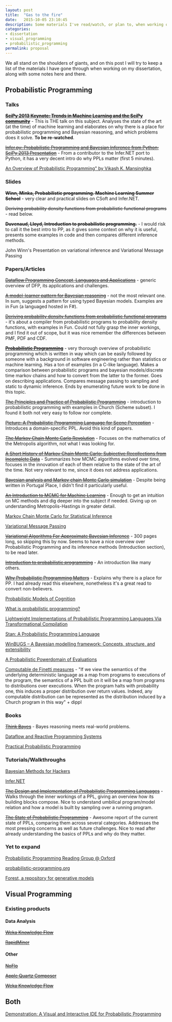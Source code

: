 ```yaml
---
layout: post
title:  "Gas to the fire"
date:   2015-10-05 23:10:45
description: Some materials I've read/watch, or plan to, when working on the dissertation.
categories:
- dissertation
- visual_programming
- probabilistic_programming
permalink: proposal
---
```


We all stand on the shoulders of giants, and on this post I will try to keep a list of the materials I have gone through when working on my dissertation, along with some notes here and there.

## Probabilistic Programming

### Talks

[**<s>SciPy 2013 Keynote: Trends in Machine Learning and the SciPy community</s>**](https://www.youtube.com/watch?v=S6IbD86Dbvc&index=1&list=PLWJTwh75g1Ve5pDq2OJ88o2j1tD-QtCum) - This is THE talk on this subject. Analyses the state of the art (at the time) of machine learning and elaborates on why there is a place for probabilistic programming and Bayesian reasoning, and which problems does it solve. **To be re-watched**.

[<s>Infer.py: Probabilistic Programming and Bayesian Inference from Python; SciPy 2013 Presentation</s>](https://www.youtube.com/watch?v=x2od7tsPjQE) - From a contributor to the Infer.NET port to Python, it has a very decent intro do why PPLs matter (first 5 minutes).

[An Overview of Probabilistic Programming" by Vikash K. Mansinghka](https://www.youtube.com/watch?v=-8QMqSWU76Q)

### Slides

**<s>Winn, Minka, Probabilistic programming. Machine Learning Summer School</s>** - very clear and practical slides on CSoft and Infer.NET.

<s>Deriving probability density functions from probabilistic functional programs</s> - read below.

**<s>Duvenaud, Lloyd, Introduction to probabilistic programming.</s>** - I would risk to call it the best intro to PP, as it gives some context on why it is useful, presents some examples in code and then compares different inference methods.

John Winn's Presentation on variational inference and Variational Message Passing

### Papers/Articles

[<s>Dataflow Programming Concept, Languages and Applications</s>](http://paginas.fe.up.pt/~prodei/dsie12/papers/paper_17.pdf) - generic overview of DFP, its applications and challenges.

[<s>A model-learner pattern for Bayesian reasoning</s>](http://research.microsoft.com/apps/pubs/default.aspx?id=173887) - not the most relevant one. In sum, suggests a pattern for using typed Bayesian models. Examples are in Fun (a languaged hosted in F#).

[<s>Deriving probability density functions from probabilistic functional programs</s>](http://research.microsoft.com/apps/pubs/default.aspx?id=189021) - it's about a compiler from probabilistic programs to probability density functions, with examples in Fun. Could not fully grasp the inner workings, and I find it out of scope, but it was nice remember the differences between PMF, PDF and CDF.

[**<s>Probabilistic Programming</s>**](http://msr-waypoint.com/pubs/208585/fose-icse2014.pdf) - very thorough overview of probabilistic programming which is written in way which can be easily followed by someone with a background in software engineering rather than statistics or machine learning. Has a ton of examples (in a C-like language). Makes a comparison between probabilistic programs and bayesian models/discrete time markov chains and how to convert from the latter to the former. Goes on describing applications. Compares message passing to sampling and static to dynamic inference. Ends by enumerating future work to be done in this topic.

[<s>The Principles and Practice of Probabilistic Programming</s>](https://web.stanford.edu/~ngoodman/papers/POPL2013-abstract.pdf) - introduction to probabilistic programming with examples in Church (Scheme subset). I found it both not very easy to follow nor complete.

[<s>Picture: A Probabilistic Programming Language for Scene Perception</s>](http://www.cv-foundation.org/openaccess/content_cvpr_2015/papers/Kulkarni_Picture_A_Probabilistic_2015_CVPR_paper.pdf) - Introduces a domain-specific PPL. Avoid this kind of papers.

[<s>The Markov Chain Monte Carlo Revolution</s>](http://math.uchicago.edu/~shmuel/Network-course-readings/MCMCRev.pdf) - Focuses on the mathematics of the Metropolis algorithm, not what I was looking for.

[<s>A Short History of Markov Chain Monte Carlo: Subjective Recollections from Incomplete Data</s>](http://arxiv.org/pdf/0808.2902.pdf) - Summarizes how MCMC algorithms evolved over time, focuses in the innovation of each of them relative to the state of the art of the time. Not very relevant to me, since it does not address applications.

[<s>Bayesian analysis and Markov chain Monte Carlo simulation</s>](https://www.jbs.cam.ac.uk/fileadmin/user_upload/research/workingpapers/wp0710.pdf) - Despite being written in Portugal Place, I didn't find it particularly useful.

[<s>An Introduction to MCMC for Machine Learning</s>](http://www.cs.ubc.ca/~arnaud/andrieu_defreitas_doucet_jordan_intromontecarlomachinelearning.pdf) - Enough to get an intuition on MC methods and dig deeper into the subject if needed. Giving up on understanding Metropolis-Hastings in greater detail.

[Markov Chain Monte Carlo for Statistical Inference](http://ecovision.mit.edu/~sai/12S990/besag.pdf)

[Variational Message Passing](http://www.johnwinn.org/Publications/papers/VMP2005.pdf)

[<s>Variational Algorithms For Approximate Bayesian Inference</s>](http://www.cse.buffalo.edu/faculty/mbeal/papers/beal03.pdf) - 300 pages long, so skipping this by now. Seems to have a nice overview over Probabilistic Programming and its inference methods (Introduction section), to be read later.

[<s>Introduction to probabilistic programming</s>](http://people.seas.harvard.edu/~dduvenaud/talks/probabilistic-programming-introduction.pdf) - An introduction like many others.

[<s>Why Probabilistic Programming Matters</s>](https://plus.google.com/u/0/+BeauCronin/posts/KpeRdJKR6Z1) - Explains why there is a place for PP. I had already read this elsewhere, nonetheless it's a great read to convert non-believers.

[Probabilistic Models of Cognition](https://probmods.org/)

[What is probabilistic programming?](http://www.pl-enthusiast.net/2014/09/08/probabilistic-programming/)

[Lightweight Implementations of Probabilistic Programming Languages Via Transformational Compilation](http://jmlr.csail.mit.edu/proceedings/papers/v15/wingate11a/wingate11a.pdf)

[Stan: A Probabilistic Programming Language](http://www.stat.columbia.edu/~gelman/research/published/stan-paper-revision-feb2015.pdf)

[WinBUGS – A Bayesian modelling framework: Concepts, structure, and extensibility](http://citeseerx.ist.psu.edu/viewdoc/download?doi=10.1.1.471.604&rep=rep1&type=pdf)

[A Probabilistic Powerdomain of Evaluations](http://homepages.inf.ed.ac.uk/gdp/publications/Prob_Powerdomain.pdf)

[Computable de Finetti measures](http://math.mit.edu/~freer/papers/FreerRoyCDEFpreprint.pdf) - "If we view the semantics of the underlying deterministic language as a map from programs to executions of the program, the semantics of a PPL built on it will be a map from programs to distributions over executions. When the program halts with probability one, this induces a proper distribution over return values. Indeed, any computable distribution can be represented as the distribution induced by a Church program in this way" + dippl

### Books

[<s>Think Bayes</s>](http://www.greenteapress.com/thinkbayes/thinkbayes.pdf) - Bayes reasoning meets real-world problems.

[Dataflow and Reactive Programming Systems](https://deepfriedcode.com/books/darps.html)

[Practical Probabilistic Programming](https://manning.com/books/practical-probabilistic-programming)

### Tutorials/Walkthroughs

[Bayesian Methods for Hackers](https://github.com/CamDavidsonPilon/Probabilistic-Programming-and-Bayesian-Methods-for-Hackers)

[Infer.NET](http://research.microsoft.com/en-us/um/cambridge/projects/infernet/)

[<s>The Design and Implementation of Probabilistic Programming Languages</s>](http://dippl.org/) - Walks through the inner workings of a PPL, giving an overview how its building blocks compose. Nice to understand umbilical program/model relation and how a model is built by sampling over a running program.

[<s>The State of Probabilistic Programming</s>](https://moalquraishi.wordpress.com/2015/03/29/the-state-of-probabilistic-programming/comment-page-1/#comment-1450) - Awesome report of the current state of PPLs, comparing them across several categories. Addresses the most pressing concerns as well as future challenges. Nice to read after already understanding the basics of PPLs and why do they matter.

### Yet to expand

[Probabilistic Programming Reading Group @ Oxford](http://www.robots.ox.ac.uk/~perov/reading_groups/probprob2013/)

[probabilistic-programming.org](http://probabilistic-programming.org/research/)

[Forest, a repository for generative models](http://forestdb.org/)

## Visual Programming

### Existing products

#### Data Analysis
[<s>Weka Knowledge Flow</s>](https://www.youtube.com/watch?v=yCceL6YCMn4)

[<s>RapidMiner</s>](https://www.youtube.com/watch?v=lZho66YQEIM)

#### Other
[<s>NoFlo</s>](http://noflojs.org/)

[<s>Apple Quartz Composer</s>](https://en.wikipedia.org/wiki/Quartz_Composer)

[<s>Weka Knowledge Flow</s>](https://www.youtube.com/watch?v=yCceL6YCMn4)

## Both

[Demonstration: A Visual and Interactive IDE for Probabilistic Programming](https://old.nips.cc/Conferences/2014/Program/event.php?ID=4814)
